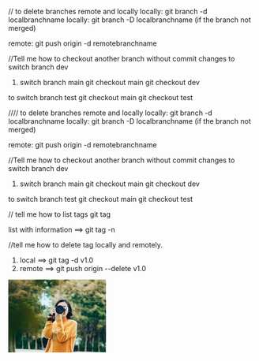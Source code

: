 // to delete branches remote and locally
locally: git branch -d localbranchname
locally: git branch -D localbranchname (if the branch not merged)

remote: git push origin -d remotebranchname

//Tell me how to checkout another branch without commit
changes
to switch branch dev
1. switch branch main 
 git checkout main
 git checkout dev

 to switch branch test
 git checkout main
 git checkout test

//// to delete branches remote and locally
locally: git branch -d localbranchname
locally: git branch -D localbranchname (if the branch not merged)

remote: git push origin -d remotebranchname

//Tell me how to checkout another branch without commit
changes
to switch branch dev
1. switch branch main 
 git checkout main
 git checkout dev

 to switch branch test
 git checkout main
 git checkout test

// tell me how to list tags
git tag

list with information ==> git tag -n

//tell me how to delete tag locally and remotely.
 1. local ==> git tag -d v1.0
 2. remote ==> git push origin --delete v1.0

 
![alt text](./Untitled-1.jpeg)


